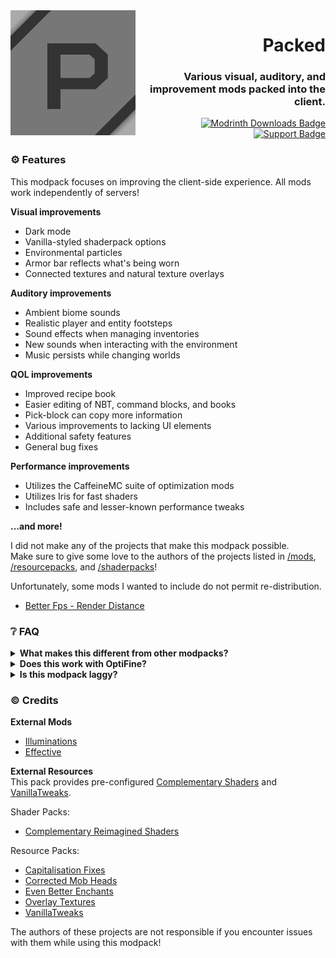 [Modrinth]: https://modrinth.com/modpack/packed
[Modrinth Downloads Badge]: https://img.shields.io/modrinth/dt/packed?label=Downloads&style=flat-square
[Support]: https://encode42.dev/support
[Support Badge]: https://img.shields.io/discord/646517284453613578?color=7289da&labelColor=7289da&label=​&logo=discord&logoColor=white&style=flat-square

<img src=".github/assets/badge-lq.png" align="left" id="header">
<div align="right">

# Packed
### Various visual, auditory, and improvement mods packed into the client.

[![Modrinth Downloads Badge]][Modrinth]  
[![Support Badge]][Support]
</div>

### ⚙️ Features
This modpack focuses on improving the client-side experience. All mods work independently of servers!

**Visual improvements**
- Dark mode
- Vanilla-styled shaderpack options
- Environmental particles
- Armor bar reflects what's being worn
- Connected textures and natural texture overlays

**Auditory improvements**
- Ambient biome sounds
- Realistic player and entity footsteps
- Sound effects when managing inventories
- New sounds when interacting with the environment
- Music persists while changing worlds

**QOL improvements**
- Improved recipe book
- Easier editing of NBT, command blocks, and books
- Pick-block can copy more information
- Various improvements to lacking UI elements
- Additional safety features
- General bug fixes

**Performance improvements**
- Utilizes the CaffeineMC suite of optimization mods
- Utilizes Iris for fast shaders
- Includes safe and lesser-known performance tweaks

**...and more!**

I did not make any of the projects that make this modpack possible.  
Make sure to give some love to the authors of the projects listed in [/mods](/mods), [/resourcepacks](/resourcepacks), and [/shaderpacks](/shaderpacks)!

Unfortunately, some mods I wanted to include do not permit re-distribution.
- [Better Fps - Render Distance](https://github.com/someaddons/betterfpsdistances)

### ❔ FAQ
<details>
<summary>
<b>What makes this different from other modpacks?</b>
</summary>

Packed aims to keep to the vanilla style, while still providing improvements.

For example, the provided shaderpack options don't make your game look like the latest AAA release.
Instead, the shadows are pixelated, and effects aren't blown out of proportion. The visuals are still amazing, while sticking to "Minecraft".

This also strives to achieve consistency between every element of the game. Information about enchanted books aren't included in the book's lore, rather contained *within* the book itself! Rather than using a mod such as JEI to list recipes, the recipe book is improved with many of the features from said mods.
</details>

<details>
<summary>
<b>Does this work with OptiFine?</b>
</summary>

No. Nor is this fully compatible with OptiFine resource packs. Packed modpack uses Sodium, Iris, etc.

It includes a few mods that add resource pack features from OptiFine, such as Continuity, but Packed doesn't aim to be fully OptiFine-compatible.
</details>

<details>
<summary>
<b>Is this modpack laggy?</b>
</summary>

Packed isn't laggy. *However*, it won't be as performant as other modpacks such as [Simply Optimized](https://modrinth.com/modpack/sop) or even [Fabulously Optimized](https://modrinth.com/modpack/fabulously-optimized). This is due to the amount of visual, auditory, and gameplay-enhancing mods in this pack.

The aforementioned modpacks focus purely on squeezing as much performance out of Minecraft as possible, while Packed aims to enhance the client's experience. If your computer struggles with this, give those modpacks a try!
</details>

### ©️ Credits
**External Mods**  
- [Illuminations](https://github.com/ladysnake/illuminations)
- [Effective](https://github.com/Ladysnake/Effective)

**External Resources**  
This pack provides pre-configured [Complementary Shaders](https://www.complementary.dev/) and [VanillaTweaks](https://vanillatweaks.net/).

Shader Packs:
- [Complementary Reimagined Shaders](https://www.complementary.dev/reimagined/)

Resource Packs:
- [Capitalisation Fixes](https://modrinth.com/resourcepack/capitalisation-fixes)
- [Corrected Mob Heads](https://modrinth.com/resourcepack/corrected-mob-heads)
- [Even Better Enchants](https://modrinth.com/resourcepack/even-better-enchants)
- [Overlay Textures](https://www.planetminecraft.com/texture-pack/overlay-textures-1-19-1)
- [VanillaTweaks](https://vanillatweaks.net/)

The authors of these projects are not responsible if you encounter issues with them while using this modpack!
